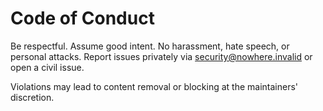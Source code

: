 # Code of Conduct

Be respectful. Assume good intent. No harassment, hate speech, or personal attacks.
Report issues privately via security@nowhere.invalid or open a civil issue.

Violations may lead to content removal or blocking at the maintainers' discretion.
